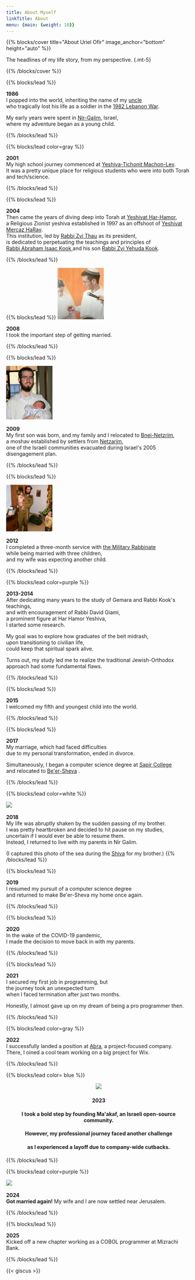 ```yaml
---
title: About Myself
linkTitle: About
menu: {main: {weight: 10}}
---
```


{{% blocks/cover title="About Uriel Ofir" image_anchor="bottom" height="auto" %}}

The headlines of my life story, from my perspective.
{.mt-5}

{{% /blocks/cover %}}

{{% blocks/lead %}}

**1986**   
I popped into the world,  inheriting the name of my <a target="_blank" href= "https://www.izkor.gov.il/%D7%90%D7%95%D7%A8%D7%99%D7%90%D7%9C%20%D7%90%D7%95%D7%A4%D7%99%D7%A8%20%D7%A4%D7%A9%D7%A8%D7%94%D7%95%D7%A4%D7%A8/en_ba59b9f76ee881a07d846908c8ee9b3c"> uncle </a>   
who tragically lost his life as a soldier in the <a target="_blank" href="https://en.wikipedia.org/wiki/1982_Lebanon_War">1982 Lebanon War</a>.   

My early years were spent in <a target="_blank" href="https://en.wikipedia.org/wiki/Nir_Galim">Nir-Galim</a>, Israel,   
where my adventure began as a young child.


{{% /blocks/lead %}}

{{% blocks/lead color=gray %}}

**2001**   
My high school journey commenced at <a target="_blank" href="https://yatmal.tik-tak.net/english/">Yeshiva-Tichonit Machon-Lev</a>.   
It was a pretty unique place for religious students who were into both Torah and tech/science.

{{% /blocks/lead %}}

{{% blocks/lead %}}

**2004**   
Then came the years of diving deep into Torah at <a target="_blank" href="https://en.wikipedia.org/wiki/Har_Hamor"> Yeshivat Har-Hamor</a>,   
a Religious Zionist yeshiva established in 1997 as an offshoot of <a target="_blank" href="https://en.wikipedia.org/wiki/Mercaz_HaRav">Yeshivat Mercaz HaRav</a>.  
This institution, led by <a target="_blank" href="https://en.wikipedia.org/wiki/Zvi_Thau">Rabbi Zvi Thau</a> as its president,   
is dedicated to perpetuating the teachings and principles of   
<a target="_blank" href="https://en.wikipedia.org/wiki/Abraham_Isaac_Kook"> Rabbi Abraham Isaac Kook </a> and his son <a target="_blank" href="https://en.wikipedia.org/wiki/Zvi_Yehuda_Kook"> Rabbi Zvi Yehuda Kook</a>. 


{{% /blocks/lead %}}

{{% blocks/lead %}}
<img src="https://raw.githubusercontent.com/UrielOfir/personal-website/main/assets/images/marrige.png" style="width: 25%"/>   

**2008**   
 I took the important step of getting married.


{{% /blocks/lead %}}

{{% blocks/lead %}}

<img src="https://raw.githubusercontent.com/UrielOfir/personal-website/main/assets/images/first_son.jpg" style="width: 25%"/>   

**2009**   
My first son was born, and my family and I relocated to <a target="_blank" href="https://en.wikipedia.org/wiki/Bnei_Netzarim">Bnei-Netzrim</a>,   
a moshav established by settlers from <a target="_blank" href="https://en.wikipedia.org/wiki/Netzarim">Netzarim</a>,   
one of the Israeli communities evacuated during Israel's 2005 disengagement plan.

{{% /blocks/lead %}}

{{% blocks/lead %}}

<img src="https://raw.githubusercontent.com/UrielOfir/personal-website/main/assets/images/army.JPG" style="width: 25%"/>   

**2012**   
I completed a three-month service with <a target="_blank" href="https://en.wikipedia.org/wiki/Military_Rabbinate">the Military Rabbinate</a>   
while being married with three children,   
and my wife was expecting another child.

{{% /blocks/lead %}}

{{% blocks/lead color=purple %}}

**2013-2014**   
After dedicating many years to the study of Gemara and Rabbi Kook's teachings,   
and with encouragement of  Rabbi David Giami,   
a prominent figure at Har Hamor Yeshiva,   
I started some research. 

My goal was to explore how graduates of the beit midrash,   
upon transitioning to civilian life,   
could keep that spiritual spark alive.

Turns out, my study led me to realize the traditional Jewish-Orthodox approach had some fundamental flaws.

{{% /blocks/lead %}}


{{% blocks/lead %}}

**2015**   
I welcomed my fifth and youngest child into the world.

{{% /blocks/lead %}}

{{% blocks/lead %}}

**2017**   
My marriage, which had faced difficulties   
due to my personal transformation, ended in divorce.

Simultaneously, I began a computer science degree at <a target="_blank" href="https://en.wikipedia.org/wiki/Sapir_Academic_College">Sapir College</a>   
and relocated to <a target="_blank" href="https://en.wikipedia.org/wiki/Beersheba">Be'er-Sheva</a> .

{{% /blocks/lead %}}

{{% blocks/lead color=white %}}

<img src="https://i.ibb.co/Pg26r17/20171127-063034.jpg" style="width: 60%"/>   

**2018**   
My life was abruptly shaken by the sudden passing of my brother.  
I was pretty heartbroken and decided to hit pause on my studies,   
uncertain if I would ever be able to resume them.   
Instead, I returned to live with my parents in Nir Galim.

(I captured this photo of the sea during the <a target="_blank" href="https://en.wikipedia.org/wiki/Shiva_(Judaism)">Shiva</a> for my brother.)
{{% /blocks/lead %}}

{{% blocks/lead %}}

**2019**   
I resumed my pursuit of a computer science degree   
and returned to make Be'er-Sheva my home once again.

{{% /blocks/lead %}}


{{% blocks/lead %}}

**2020**   
In the wake of the COVID-19 pandemic,   
I made the decision to move back in with my parents.

{{% /blocks/lead %}}

{{% blocks/lead %}}

**2021**   
I secured my first job in programming, but   
the journey took an unexpected turn   
when I faced termination after just two months.

Honestly, I almost gave up on my dream of being a pro programmer then.

{{% /blocks/lead %}}

{{% blocks/lead color=gray %}}

**2022**   
I successfully landed a position at <a target="_blank" href="https://www.abra-it.com/solutions/rnd-solutions/">Abra</a>, a project-focused company.  
There, I oined a cool team working on a big project for Wix.

{{% /blocks/lead %}}

{{% blocks/lead color= blue %}}

<div style="text-align: center">

<img src="https://i.ibb.co/D5HzTPf/photo-12-2023-07-10-11-23-38.jpg" style="width: 70%"/>   

#### **2023**   
#### I took a bold step by founding Ma'akaf, an Israeli open-source community.
#### However, my professional journey faced another challenge
#### as I experienced a layoff due to company-wide cutbacks.

</div>
{{% /blocks/lead %}}

{{% blocks/lead color=purple %}}

<img src="https://i.ibb.co/JkzwB4w/434407934-2696206270566474-9009988706277916422-n.jpg" style="width: 40%"/>  

**2024**  
**Got married again!** My wife and I are now settled near Jerusalem.

{{% /blocks/lead %}}

{{% blocks/lead %}}


**2025**  
Kicked off a new chapter working as a COBOL programmer at Mizrachi Bank.


{{% /blocks/lead %}}

{{< giscus >}}